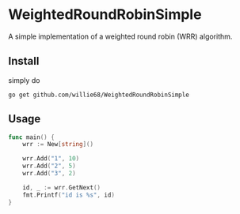 # WeightedRoundRobinSimple
A simple implementation of a weighted round robin (WRR) algorithm.

## Install 

simply do

`go get github.com/willie68/WeightedRoundRobinSimple`

## Usage

```go
func main() {
    wrr := New[string]()

    wrr.Add("1", 10)
	wrr.Add("2", 5)
	wrr.Add("3", 2)

    id, _ := wrr.GetNext()
    fmt.Printf("id is %s", id)
}
```

